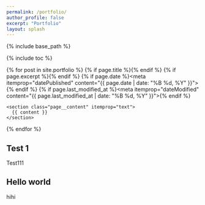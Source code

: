 ```yaml
---
permalink: /portfolio/
author_profile: false
excerpt: "Portfolio"
layout: splash
---
```


{% include base_path %}

{% include toc %}

{% for post in site.portfolio %}
    {% if page.title %}<meta itemprop="headline" content="{{ page.title | markdownify | strip_html | strip_newlines | escape_once }}">{% endif %}
    {% if page.excerpt %}<meta itemprop="description" content="{{ page.excerpt | markdownify | strip_html | strip_newlines | escape_once }}">{% endif %}
    {% if page.date %}<meta itemprop="datePublished" content="{{ page.date | date: "%B %d, %Y" }}">{% endif %}
    {% if page.last_modified_at %}<meta itemprop="dateModified" content="{{ page.last_modified_at | date: "%B %d, %Y" }}">{% endif %}

    <section class="page__content" itemprop="text">
      {{ content }}
    </section>

{% endfor %}




## Test 1

Test111

##  Hello world

hihi


<!--
<div class="grid__wrapper">
  {% for post in site.portfolio %}
    {% include archive-single.html type="grid" %}
  {% endfor %}
</div>
-->
